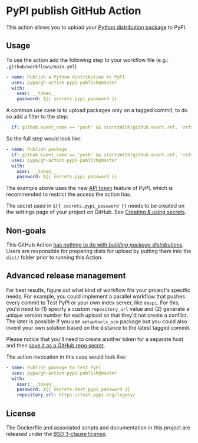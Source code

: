 # PyPI publish GitHub Action
This action allows you to upload your [Python distribution package](
https://packaging.python.org/glossary/#term-distribution-package) to
PyPI.


## Usage

To use the action add the following step to your workflow file (e.g.:
`.github/workflows/main.yml`)


```yml
- name: Publish a Python distribution to PyPI
  uses: pypa/gh-action-pypi-publish@master
  with:
    user: __token__
    password: ${{ secrets.pypi_password }}
```

A common use case is to upload packages only on a tagged commit, to do so add a
filter to the step:


```yml
  if: github.event_name == 'push' && startsWith(github.event.ref, 'refs/tags')
```

So the full step would look like:


```yml
- name: Publish package
  if: github.event_name == 'push' && startsWith(github.event.ref, 'refs/tags')
  uses: pypa/gh-action-pypi-publish@master
  with:
    user: __token__
    password: ${{ secrets.pypi_password }}
```

The example above uses the new [API token](https://pypi.org/help/#apitoken)
feature of PyPI, which is recommended to restrict the access the action has.

The secret used in `${{ secrets.pypi_password }}` needs to be created on the settings
page of your project on GitHub. See [Creating & using secrets].


## Non-goals

This GitHub Action [has nothing to do with _building package
distributions_]. Users are responsible for preparing dists for upload
by putting them into the `dist/` folder prior to running this Action.


## Advanced release management

For best results, figure out what kind of workflow fits your
project's specific needs.
For example, you could implement a parallel workflow that
pushes every commit to Test PyPI or your own index server,
like `devpi`. For this, you'd need to (1) specify a custom
`repository_url` value and (2) generate a unique version
number for each upload so that they'd not create a conflict.
The later is possible if you use `setuptools_scm` package but
you could also invent your own solution based on the distance
to the latest tagged commit.

Please notice that you'll need to create another token for a
separate host and then [save it as a GitHub repo
secret][Creating & using secrets].

The action invocation in this case would look like:
```yml
- name: Publish package to Test PyPI
  uses: pypa/gh-action-pypi-publish@master
  with:
    user: __token__
    password: ${{ secrets.test_pypi_password }}
    repository_url: https://test.pypi.org/legacy/
```


## License

The Dockerfile and associated scripts and documentation in this project
are released under the [BSD 3-clause license](LICENSE.md).


[Creating & using secrets]: https://help.github.com/en/articles/virtual-environments-for-github-actions#creating-and-using-secrets-encrypted-variables
[has nothing to do with _building package distributions_]:
https://github.com/pypa/gh-action-pypi-publish/issues/11#issuecomment-530480449
